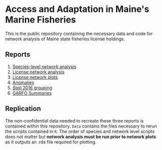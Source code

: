# Access and Adaptation in Maine's Marine Fisheries

This is the public repository containing the necessary data and code for network analysis of Maine state fisheries license holdings.

## Reports

1.  [Species-level network analysis](https://carlylovas.github.io/mesg-permits/R/species_networks.html)
2.  [License network analysis](https://carlylovas.github.io/mesg-permits/R/license_networks.html)
3.  [License network plots](https://carlylovas.github.io/mesg-permits/R/license_network_plots.html)
4.  [Anomalies](https://carlylovas.github.io/mesg-permits/R/anomalies.html)
5.  [Stoll 2016 grouping](https://carlylovas.github.io/mesg-permits/R/license_divisions.html)
6.  [GARFO Summaries](hhtps://carlylovas.github.io/mesg-permits/R/garfo_sum_stats.html)

## Replication

The non-confidential data needed to recreate these three reports is contained within this repository. `Data` contains the files necessary to rerun the scripts contained in `R`. The order of species and network level scripts does not matter but **network analysis must be run prior to network plots** as it outputs an .rds file required for plotting.
